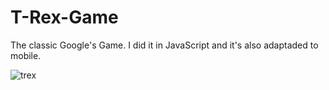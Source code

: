 # T-Rex-Game
The classic Google's Game. I did it in JavaScript and it's also adaptaded to mobile.

![trex](https://user-images.githubusercontent.com/42698693/177221953-e6f1c8fa-367f-4c06-a3d1-9c3ec093fc7f.PNG)

